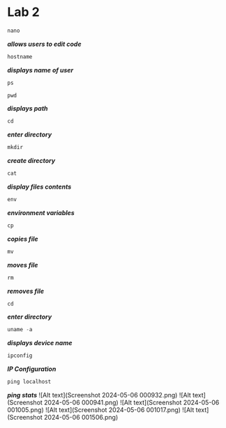 # Lab 2
```python
nano
```
***allows users to edit code***
```python
hostname
```
***displays name of user***
```python
ps
```
```python
pwd
```
***displays path***
```python
cd
```
***enter directory***
```python
mkdir
```
***create directory***
```python
cat
```
***display files contents***
```python
env
```
***environment variables***
```python
cp
```
***copies file***
```python
mv
```
***moves file***
```python
rm
```
***removes file***
```python
cd
```
***enter directory***
```python
uname -a
```
***displays device name***
```python
ipconfig
```
***IP Configuration***
```python
ping localhost
```
***ping stats***
![Alt text](Screenshot 2024-05-06 000932.png)
![Alt text](Screenshot 2024-05-06 000941.png)
![Alt text](Screenshot 2024-05-06 001005.png)
![Alt text](Screenshot 2024-05-06 001017.png)
![Alt text](Screenshot 2024-05-06 001506.png)
